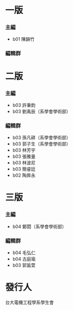 # 一版

### 主編

* b01 陳韻竹

### 編輯群

# 二版

### 主編

* b03 許秉鈞
* b03 劉禹辰（系學會學術部）

### 編輯群

* b03 孫凡耕（系學會學術部）
* b03 郭子生（系學會學術部）
* b03 林芳宇
* b03 張雅量
* b03 林波尼
* b03 簡睿廷
* b02 陶昇永

# 三版

### 主編

* b04 鄭閎（系學會學術部）

### 編輯群

* b04 毛弘仁
* b04 古庭瑜
* b03 郭笛萱

# 發行人

台大電機工程學系學生會

